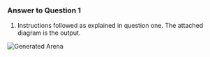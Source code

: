 ### Answer to Question 1

1. Instructions followed as explained in question one. The attached diagram is the output.

![Generated Arena](arena.png "Arena")